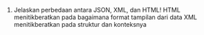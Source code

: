 1. Jelaskan perbedaan antara JSON, XML, dan HTML!
    HTML menitikberatkan pada bagaimana format tampilan dari data
    XML menitikberatkan pada struktur dan konteksnya
    
